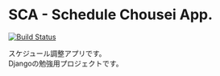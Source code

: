 # SCA - Schedule Chousei App.

[![Build Status](https://travis-ci.org/ksk-saka/sca.svg?branch=develop)](https://travis-ci.org/ksk-saka/sca)

スケジュール調整アプリです。  
Djangoの勉強用プロジェクトです。
